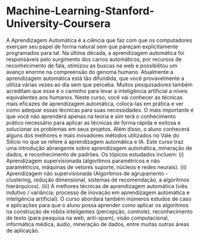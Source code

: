 # Machine-Learning-Stanford-University-Coursera

A Aprendizagem Automática é a ciência que faz com que os computadores exerçam seu papel de forma natural sem que pareçam explicitamente programados para tal. Na última década, a aprendizagem automática foi responsáveis pelo surgimento dos carros automáticos, por recursos de reconhecimento de fala, otimizou as buscas na web e possibilitou um avanço enorme na compreensão do genoma humano. Atualmente a aprendizagem automática está tão difundida, que você provavelmente a utiliza várias vezes ao dia sem que perceba. Muitos pesquisadores também acreditam que esse é o caminho para levar a inteligência artificial a níveis equivalentes aos humanos. Neste curso, você vai conhecer as técnicas mais eficazes de aprendizagem automática, coloca-las em prática e ver como adequar essas técnicas para suas necessidades. O mais importante é que você não aprenderá apenas na teoria e sim terá o conhecimento prático necessário para aplicar as técnicas de forma rápida e exitosa e solucionar os problemas em seus projetos. Além disso, o aluno conhecerá alguns dos melhores e mais inovadores métodos utilizados no Vale do Silício no que se refere à aprendizagem automática e IA. Este curso traz uma introdução abrangente sobre aprendizagem automática, mineração de dados, e reconhecimento de padrões. Os tópicos estudados incluem: (i) Aprendizagem supervisionada (algoritmos paramétricos e não paramétricos, máquinas de vetores suporte, núcleos e redes neurais). (ii) Aprendizagem não supervisionada (Algoritmos de agrupamento - clustering, redução dimensional, sistemas de recomendação, a algoritmos hierárquicos). (iii) A melhores técnicas de aprendizagem automática (viés indutivo / variância; processo de inovação em aprendizagem automática e inteligência artificial). O curso abordará também inúmeros estudos de caso e aplicações para que o aluno possa aprender como aplicar os algoritmos na construção de robôs inteligentes (percepção, controle), reconhecimento de texto (para pesquisa na web, anti-spam), visão computacional, informática médica, áudio, mineração de dados, entre muitas outras áreas de aplicação.</p>
